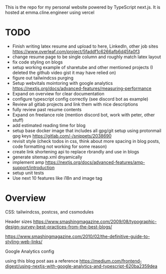 This is the repo for my personal website powered by TypeScript next.js. It is hosted at emma.cline.engineer using vercel

# TODO

- Finish writing latex resume and upload to here, LinkedIn, other job sites https://www.overleaf.com/project/5faddf1c6266afb6d45fa0f3
- change resume page to be single column and roughly match latex layout
- fix code styling on blogs
- setup working example of sharetube and other mentioned projects (I deleted the github video gist it may have relied on)
- figure out tailwindcss purging
- Setup webvitals mointoring with google analytics https://nextjs.org/docs/advanced-features/measuring-performance
- Expand on overview for clear documentation
- configure typescript config correctly (see discord bot as example)
- Review all gitlab projects and link them with nice descriptions
- fully review past resume contents
- Expand on freelance role (mention discord bot, work with peter, other stuff)
- add estimated reading time for blog
- setup base docker image that includes all gpg/git setup using protonmail gpg keys https://gitlab.com/-/snippets/2038690
- revisit style (check todos in css, think about more spacing in blog posts, code formatting not working for some reason)
- create link shortening api to replace rbrandly and use in blogs
- generate sitemap.xml dnyamically
- implement amp https://nextjs.org/docs/advanced-features/amp-support/introduction
- setup unit tests
- Use next 10 features like i18n and image tag

# Overview

CSS: tailwindcss, postcss, and cssmodules

Header sizes
https://www.smashingmagazine.com/2009/08/typographic-design-survey-best-practices-from-the-best-blogs/

https://www.smashingmagazine.com/2010/02/the-definitive-guide-to-styling-web-links/

Google Analytics config

using this blog post aas a reference https://medium.com/frontend-digest/using-nextjs-with-google-analytics-and-typescript-620ba2359dea

